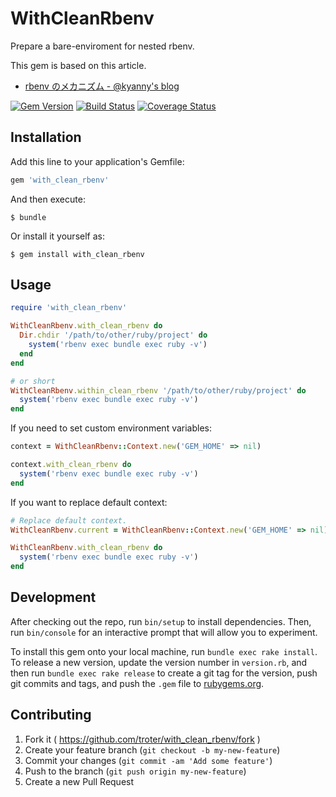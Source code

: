 # WithCleanRbenv

Prepare a bare-enviroment for nested rbenv.

This gem is based on this article.

* [rbenv のメカニズム - @kyanny&#39;s blog](http://blog.kyanny.me/entry/2013/05/10/rbenv_%E3%81%AE%E3%83%A1%E3%82%AB%E3%83%8B%E3%82%BA%E3%83%A0)

[![Gem Version](https://badge.fury.io/rb/with_clean_rbenv.svg)](http://badge.fury.io/rb/with_clean_rbenv)
[![Build Status](https://travis-ci.org/troter/with_clean_rbenv.svg?branch=master)](https://travis-ci.org/troter/with_clean_rbenv)
[![Coverage Status](https://coveralls.io/repos/troter/with_clean_rbenv/badge.svg)](https://coveralls.io/r/troter/with_clean_rbenv)

## Installation

Add this line to your application's Gemfile:

```ruby
gem 'with_clean_rbenv'
```

And then execute:

    $ bundle

Or install it yourself as:

    $ gem install with_clean_rbenv

## Usage

```ruby
require 'with_clean_rbenv'

WithCleanRbenv.with_clean_rbenv do
  Dir.chdir '/path/to/other/ruby/project' do
    system('rbenv exec bundle exec ruby -v')
  end
end

# or short
WithCleanRbenv.within_clean_rbenv '/path/to/other/ruby/project' do
  system('rbenv exec bundle exec ruby -v')
end

```

If you need to set custom environment variables:

```ruby
context = WithCleanRbenv::Context.new('GEM_HOME' => nil)

context.with_clean_rbenv do
  system('rbenv exec bundle exec ruby -v')
end
```

If you want to replace default context:

```ruby
# Replace default context.
WithCleanRbenv.current = WithCleanRbenv::Context.new('GEM_HOME' => nil)

WithCleanRbenv.with_clean_rbenv do
  system('rbenv exec bundle exec ruby -v')
end
```

## Development

After checking out the repo, run `bin/setup` to install dependencies. Then, run `bin/console` for an interactive prompt that will allow you to experiment.

To install this gem onto your local machine, run `bundle exec rake install`. To release a new version, update the version number in `version.rb`, and then run `bundle exec rake release` to create a git tag for the version, push git commits and tags, and push the `.gem` file to [rubygems.org](https://rubygems.org).

## Contributing

1. Fork it ( https://github.com/troter/with_clean_rbenv/fork )
2. Create your feature branch (`git checkout -b my-new-feature`)
3. Commit your changes (`git commit -am 'Add some feature'`)
4. Push to the branch (`git push origin my-new-feature`)
5. Create a new Pull Request
